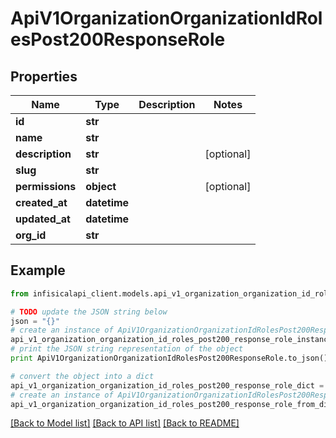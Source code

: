 # ApiV1OrganizationOrganizationIdRolesPost200ResponseRole


## Properties
Name | Type | Description | Notes
------------ | ------------- | ------------- | -------------
**id** | **str** |  | 
**name** | **str** |  | 
**description** | **str** |  | [optional] 
**slug** | **str** |  | 
**permissions** | **object** |  | [optional] 
**created_at** | **datetime** |  | 
**updated_at** | **datetime** |  | 
**org_id** | **str** |  | 

## Example

```python
from infisicalapi_client.models.api_v1_organization_organization_id_roles_post200_response_role import ApiV1OrganizationOrganizationIdRolesPost200ResponseRole

# TODO update the JSON string below
json = "{}"
# create an instance of ApiV1OrganizationOrganizationIdRolesPost200ResponseRole from a JSON string
api_v1_organization_organization_id_roles_post200_response_role_instance = ApiV1OrganizationOrganizationIdRolesPost200ResponseRole.from_json(json)
# print the JSON string representation of the object
print ApiV1OrganizationOrganizationIdRolesPost200ResponseRole.to_json()

# convert the object into a dict
api_v1_organization_organization_id_roles_post200_response_role_dict = api_v1_organization_organization_id_roles_post200_response_role_instance.to_dict()
# create an instance of ApiV1OrganizationOrganizationIdRolesPost200ResponseRole from a dict
api_v1_organization_organization_id_roles_post200_response_role_from_dict = ApiV1OrganizationOrganizationIdRolesPost200ResponseRole.from_dict(api_v1_organization_organization_id_roles_post200_response_role_dict)
```
[[Back to Model list]](../README.md#documentation-for-models) [[Back to API list]](../README.md#documentation-for-api-endpoints) [[Back to README]](../README.md)


